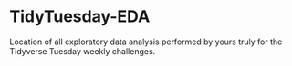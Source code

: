 # TidyTuesday-EDA
Location of all exploratory data analysis performed by yours truly for the Tidyverse Tuesday weekly challenges.

